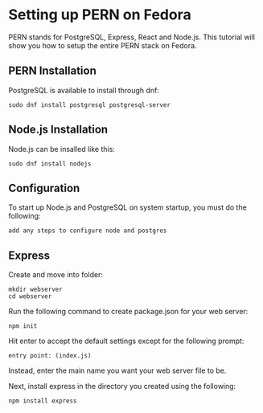 # Setting up PERN on Fedora

PERN stands for PostgreSQL, Express, React and Node.js. This tutorial will show you how to setup the entire PERN stack on Fedora.

## PERN Installation

PostgreSQL is available to install through dnf:

```
sudo dnf install postgresql postgresql-server
```

## Node.js Installation

Node.js can be insalled like this:

```
sudo dnf install nodejs
```

## Configuration

To start up Node.js and PostgreSQL on system startup, you must do the following:

```
add any steps to configure node and postgres
```

## Express

Create and move into folder:

```
mkdir webserver
cd webserver
```

Run the following command to create package.json for your web server:
```
npm init
```
Hit enter to accept the default settings except for the following prompt:
```
entry point: (index.js)
```
Instead, enter the main name you want your web server file to be.

Next, install express in the directory you created using the following:
```
npm install express
```
